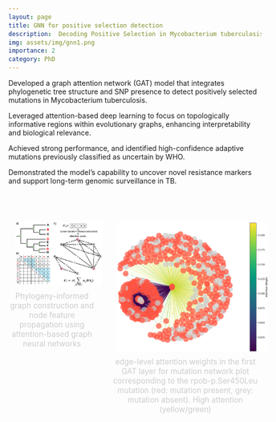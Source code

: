 ```yaml
---
layout: page
title: GNN for positive selection detection
description:  Decoding Positive Selection in Mycobacterium tuberculosis with Phylogeny-Guided Graph Attention Models
img: assets/img/gnn1.png
importance: 2
category: PhD
---
```


<!-- [Publication](https://www.biorxiv.org/content/10.1101/2025.01.13.632698v1.abstract) -->

Developed a graph attention network (GAT) model that integrates phylogenetic tree structure and SNP presence to detect positively selected mutations in Mycobacterium tuberculosis.

Leveraged attention-based deep learning to focus on topologically informative regions within evolutionary graphs, enhancing interpretability and biological relevance.

Achieved strong performance, and identified high-confidence adaptive mutations previously classified as uncertain by WHO.

Demonstrated the model’s capability to uncover novel resistance markers and support long-term genomic surveillance in TB.


<br>


<div style="display: flex; justify-content: center; gap: 2em; margin-top: 2em; text-align: center; flex-wrap: nowrap;">

  <div>
    <img src="/assets/img/gnn1.png" alt="TOAST Image 1" style="width: 450px; margin: 1em; border-radius: 4px;">
    <p style="color: #ccc; font-size: 0.95rem; margin-top: -0.5em;">Phylogeny-informed graph construction and node feature propagation using attention-based graph neural networks</p>
  </div>

  <div>
    <img src="/assets/img/gnn2.png" alt="TOAST Image 2" style="width: 450px; margin: 1em; border-radius: 4px;">
    <p style="color: #ccc; font-size: 0.95rem; margin-top: -0.5em;">edge-level attention weights in the first GAT layer for mutation network plot corresponding to the rpob-p.Ser450Leu mutation (red: mutation present, grey: mutation absent). High attention (yellow/green)</p>
  </div>

</div>
